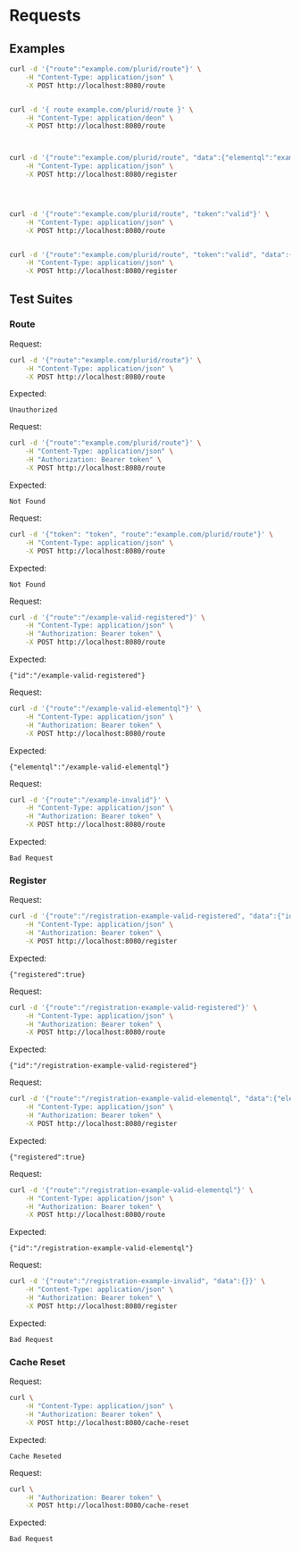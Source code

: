 # Requests


## Examples

``` bash
curl -d '{"route":"example.com/plurid/route"}' \
    -H "Content-Type: application/json" \
    -X POST http://localhost:8080/route


curl -d '{ route example.com/plurid/route }' \
    -H "Content-Type: application/deon" \
    -X POST http://localhost:8080/route



curl -d '{"route":"example.com/plurid/route", "data":{"elementql":"example.com/element"}}' \
    -H "Content-Type: application/json" \
    -X POST http://localhost:8080/register




curl -d '{"route":"example.com/plurid/route", "token":"valid"}' \
    -H "Content-Type: application/json" \
    -X POST http://localhost:8080/route


curl -d '{"route":"example.com/plurid/route", "token":"valid", "data":{"elementql":"example.com/element"}}' \
    -H "Content-Type: application/json" \
    -X POST http://localhost:8080/register
```




## Test Suites

### Route

Request:

``` bash
curl -d '{"route":"example.com/plurid/route"}' \
    -H "Content-Type: application/json" \
    -X POST http://localhost:8080/route
```

Expected:

```
Unauthorized
```



Request:

``` bash
curl -d '{"route":"example.com/plurid/route"}' \
    -H "Content-Type: application/json" \
    -H "Authorization: Bearer token" \
    -X POST http://localhost:8080/route
```

Expected:

```
Not Found
```



Request:

``` bash
curl -d '{"token": "token", "route":"example.com/plurid/route"}' \
    -H "Content-Type: application/json" \
    -X POST http://localhost:8080/route
```

Expected:

```
Not Found
```



Request:

``` bash
curl -d '{"route":"/example-valid-registered"}' \
    -H "Content-Type: application/json" \
    -H "Authorization: Bearer token" \
    -X POST http://localhost:8080/route
```

Expected:

```
{"id":"/example-valid-registered"}
```



Request:

``` bash
curl -d '{"route":"/example-valid-elementql"}' \
    -H "Content-Type: application/json" \
    -H "Authorization: Bearer token" \
    -X POST http://localhost:8080/route
```

Expected:

```
{"elementql":"/example-valid-elementql"}
```



Request:

``` bash
curl -d '{"route":"/example-invalid"}' \
    -H "Content-Type: application/json" \
    -H "Authorization: Bearer token" \
    -X POST http://localhost:8080/route
```

Expected:

```
Bad Request
```



### Register

Request:

``` bash
curl -d '{"route":"/registration-example-valid-registered", "data":{"id":"/registration-example-valid-registered"}}' \
    -H "Content-Type: application/json" \
    -H "Authorization: Bearer token" \
    -X POST http://localhost:8080/register
```

Expected:

```
{"registered":true}
```

Request:

``` bash
curl -d '{"route":"/registration-example-valid-registered"}' \
    -H "Content-Type: application/json" \
    -H "Authorization: Bearer token" \
    -X POST http://localhost:8080/route
```

Expected:

```
{"id":"/registration-example-valid-registered"}
```



Request:

``` bash
curl -d '{"route":"/registration-example-valid-elementql", "data":{"elementql":"/registration-example-valid-elementql"}}' \
    -H "Content-Type: application/json" \
    -H "Authorization: Bearer token" \
    -X POST http://localhost:8080/register
```

Expected:

```
{"registered":true}
```

Request:

``` bash
curl -d '{"route":"/registration-example-valid-elementql"}' \
    -H "Content-Type: application/json" \
    -H "Authorization: Bearer token" \
    -X POST http://localhost:8080/route
```

Expected:

```
{"id":"/registration-example-valid-elementql"}
```



Request:

``` bash
curl -d '{"route":"/registration-example-invalid", "data":{}}' \
    -H "Content-Type: application/json" \
    -H "Authorization: Bearer token" \
    -X POST http://localhost:8080/register
```

Expected:

```
Bad Request
```



### Cache Reset

Request:

``` bash
curl \
    -H "Content-Type: application/json" \
    -H "Authorization: Bearer token" \
    -X POST http://localhost:8080/cache-reset
```

Expected:

```
Cache Reseted
```



Request:

``` bash
curl \
    -H "Authorization: Bearer token" \
    -X POST http://localhost:8080/cache-reset
```

Expected:

```
Bad Request
```
